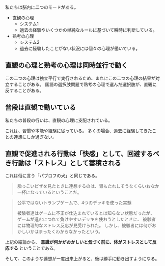 

私たちは脳内に二つのモードがある。


- 直観の心理
    - システム1
    - 過去の経験やいくつかの単純なルールに基づいて瞬時に判断している。
- 熟考の心理
    - システム2
    - 過去に経験したことがない状況には個々の心理が働いている。


## 直観の心理と熟考の心理は同時並行で動く

この二つの心理は独立平行で実行されるため、まれにこの二つの心理の結果が対立することがある。
国語の選択肢問題で熟考の心理で選んだ選択肢が、直観に反することがある。


## 普段は直観で動いている

私たちの普段の行いは、直観の心理に支配されている。

これは、習慣や本能や経験に従っている。
多くの場合、過去に経験してきたことの連想にしか過ぎない。


## 直観で促進される行動は「快感」として、回避するべき行動は「ストレス」として蓄積される

これは俗に言う「パブロフの犬」と同じである。

> 脂っこいピザを見たときに連想するのは、胃もたれしそうなくらいおなか一杯になっているということだ。

> 公平ではないトランプゲームで、4つのデッキを使った実験
> 
> 被験者達はゲームに不正が仕込まれているとは知らない状態だったが、
> ゲームが進むにつれて負けやすいデッキを使おうとしたときに、
> 被験者には物理的なストレス反応が見受けられた。
> しかし、被験者には何がおかしいかはまったくわからなかったという。

上記の結論から、
**意識が何かがおかしいと気づく前に、体がストレスとして反応する** ということである。

そして、このような連想が一度出来上がると、後は勝手に動き出すようになる。





















